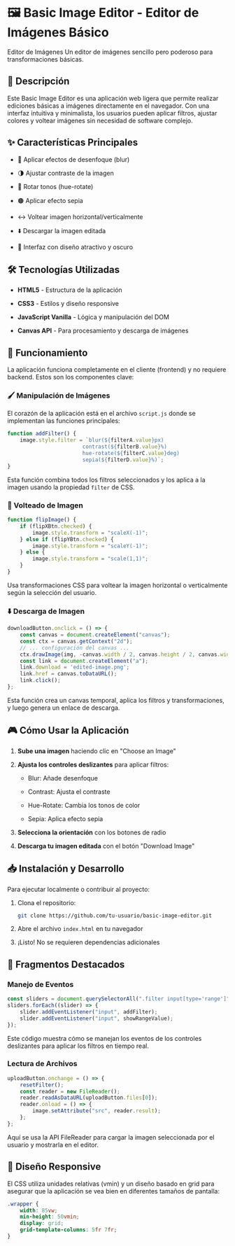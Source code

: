 # 🖼️ Basic Image Editor - Editor de Imágenes Básico

Editor de Imágenes
Un editor de imágenes sencillo pero poderoso para transformaciones básicas.

## 📝 Descripción

Este Basic Image Editor es una aplicación web ligera que permite realizar ediciones básicas a imágenes directamente en el navegador. Con una interfaz intuitiva y minimalista, los usuarios pueden aplicar filtros, ajustar colores y voltear imágenes sin necesidad de software complejo.

## ✨ Características Principales

- 🔄 Aplicar efectos de desenfoque (blur)

- 🌗 Ajustar contraste de la imagen

- 🌈 Rotar tonos (hue-rotate)

- 🟤 Aplicar efecto sepia

- ↔️ Voltear imagen horizontal/verticalmente

- ⬇️ Descargar la imagen editada

- 🎨 Interfaz con diseño atractivo y oscuro

## 🛠️ Tecnologías Utilizadas

- **HTML5** - Estructura de la aplicación

- **CSS3** - Estilos y diseño responsive

- **JavaScript Vanilla** - Lógica y manipulación del DOM

- **Canvas API** - Para procesamiento y descarga de imágenes

## 🚀 Funcionamiento

La aplicación funciona completamente en el cliente (frontend) y no requiere backend. Estos son los componentes clave:

### 🖌️ Manipulación de Imágenes

El corazón de la aplicación está en el archivo `script.js` donde se implementan las funciones principales:

```javascript
function addFilter() {
    image.style.filter = `blur(${filterA.value}px)
                        contrast(${filterB.value}%)
                        hue-rotate(${filterC.value}deg)
                        sepia(${filterD.value}%)`;
}
```

Esta función combina todos los filtros seleccionados y los aplica a la imagen usando la propiedad `filter` de CSS.

### 🔄 Volteado de Imagen

```javascript
function flipImage() {
    if (flipXBtn.checked) {
        image.style.transform = "scaleX(-1)";
    } else if (flipYBtn.checked) {
        image.style.transform = "scaleY(-1)";
    } else {
        image.style.transform = "scale(1,1)";
    }
}
```

Usa transformaciones CSS para voltear la imagen horizontal o verticalmente según la selección del usuario.

### ⬇️ Descarga de Imagen

```javascript
downloadButton.onclick = () => {
    const canvas = document.createElement("canvas");
    const ctx = canvas.getContext("2d");
    // ... configuración del canvas ...
    ctx.drawImage(img, -canvas.width / 2, canvas.height / 2, canvas.width, canvas.height);
    const link = document.createElement("a");
    link.download = 'edited-image.png';
    link.href = canvas.toDataURL();
    link.click();
};
```

Esta función crea un canvas temporal, aplica los filtros y transformaciones, y luego genera un enlace de descarga.

## 🎮 Cómo Usar la Aplicación

1. **Sube una imagen** haciendo clic en "Choose an Image"

1. **Ajusta los controles deslizantes** para aplicar filtros:

    - Blur: Añade desenfoque

    - Contrast: Ajusta el contraste

    - Hue-Rotate: Cambia los tonos de color

    - Sepia: Aplica efecto sepia

1. **Selecciona la orientación** con los botones de radio

1. **Descarga tu imagen editada** con el botón "Download Image"

## 📥 Instalación y Desarrollo

Para ejecutar localmente o contribuir al proyecto:

1. Clona el repositorio:

    ```bash
    git clone https://github.com/tu-usuario/basic-image-editor.git
    ```

1. Abre el archivo `index.html` en tu navegador

1. ¡Listo! No se requieren dependencias adicionales

## 🌟 Fragmentos Destacados

### Manejo de Eventos

```javascript
const sliders = document.querySelectorAll(".filter input[type='range']");
sliders.forEach((slider) => {
    slider.addEventListener("input", addFilter);
    slider.addEventListener("input", showRangeValue);
});
```

Este código muestra cómo se manejan los eventos de los controles deslizantes para aplicar los filtros en tiempo real.

### Lectura de Archivos

```javascript
uploadButton.onchange = () => {
    resetFilter();
    const reader = new FileReader();
    reader.readAsDataURL(uploadButton.files[0]);
    reader.onload = () => {
        image.setAttribute("src", reader.result);
    };
};
```

Aquí se usa la API FileReader para cargar la imagen seleccionada por el usuario y mostrarla en el editor.

## 🎨 Diseño Responsive

El CSS utiliza unidades relativas (vmin) y un diseño basado en grid para asegurar que la aplicación se vea bien en diferentes tamaños de pantalla:

```css
.wrapper {
    width: 85vw;
    min-height: 50vmin;
    display: grid;
    grid-template-columns: 5fr 7fr;
}
```
